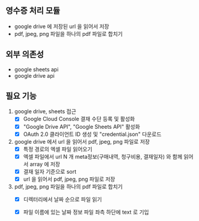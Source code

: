 ## 영수증 처리 모듈 

- google drive 에 저장된 url 을 읽어서 저장 
- pdf, jpeg, png 파일을 하나의 pdf 파일로 합치기  

## 외부 의존성 

- google sheets api 
- google drive api 


## 필요 기능 

1. google drive, sheets 접근
   - [x] Google Cloud Console 결재 수단 등록 및 활성화
   - [x] "Google Drive API", "Google Sheets API" 활성화
   - [x] OAuth 2.0 클라이언트 ID 생성 및 "credential.json" 다운로드
2. google drive 에서 url 을 읽어서 pdf, jpeg, png 파일로 저장
   - [x] 특정 경로의 엑셀 파일 읽어오기 
   - [x] 엑셀 파일에서 url N 개 meta정보(구매내역, 청구비용, 결재일자) 와 함께 읽어서 array 에 저장
   - [x] 결재 일자 기준으로 sort 
   - [x] url 을 읽어서 pdf, jpeg, png 파일로 저장
3. pdf, jpeg, png 파일을 하나의 pdf 파일로 합치기
   - [x] 디렉터리에서 날짜 순으로 파일 읽기 
   - [x] 파일 이름에 있는 날짜 정보 파일 좌측 하단에 text 로 기입



